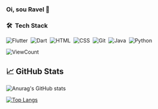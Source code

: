 ### Oi, sou Ravel 👋
 
### ​🛠 ​&nbsp;​Tech Stack   
 ​![​Flutter​](https://img.shields.io/badge/-Flutter-02569B?style=for-the-badge&logo=Flutter)​&nbsp; 
 ​![​Dart​](https://img.shields.io/badge/-Dart-02569B?style=for-the-badge&logo=Dart)​&nbsp;
 ![​HTML​](https://img.shields.io/badge/-HTML-E34F26?style=for-the-badge&logo=HTML5&logoColor=white)​&nbsp;
 ​![​CSS​](https://img.shields.io/badge/-CSS-b39f04?style=for-the-badge&logo=CSS3&logoColor=white)​&nbsp;
 ![​Git​](https://img.shields.io/badge/-Git-faa702?style=for-the-badge&logo=Git&logoColor=white)​&nbsp;
 ​![Java](https://img.shields.io/badge/-Java-b25f83?style=for-the-badge&logo=Java&logoColor=white)&nbsp;
![Python](https://img.shields.io/badge/-Python-3776AB?style=for-the-badge&logo=Python&logoColor=white)

 ![​ViewCount​](https://komarev.com/ghpvc/?username=ravelsoares&color=1A4730)

## &#x1f4c8;​ GitHub Stats 

 ​![​Anurag's GitHub stats​](https://github-readme-stats.vercel.app/api?username=ravelsoares&show_icons=true&theme=radical)
  
 ​[![​Top Langs​](https://github-readme-stats.vercel.app/api/top-langs/?username=ravelsoares&layout=compact&theme=radical)](https://github.com/ravelsoares/github-readme-stats)
  
